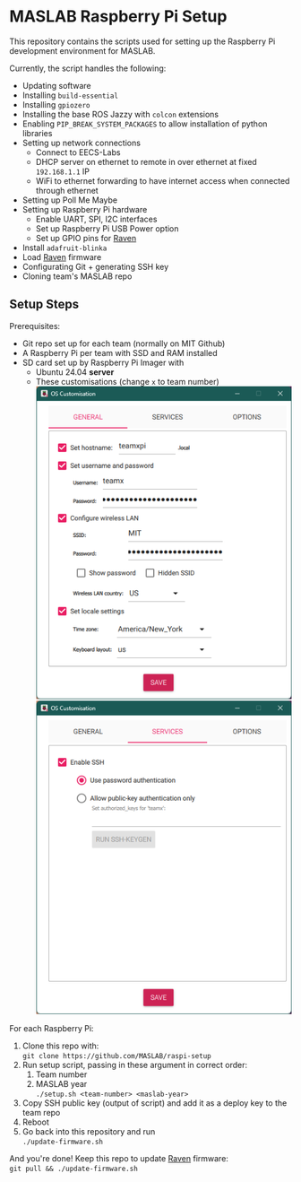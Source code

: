 # MASLAB Raspberry Pi Setup

This repository contains the scripts used for setting up the Raspberry Pi development environment for MASLAB.

Currently, the script handles the following:
- Updating software
- Installing `build-essential`
- Installing `gpiozero`
- Installing the base ROS Jazzy with `colcon` extensions
- Enabling `PIP_BREAK_SYSTEM_PACKAGES` to allow installation of python libraries
- Setting up network connections
    - Connect to EECS-Labs
    - DHCP server on ethernet to remote in over ethernet at fixed `192.168.1.1` IP
    - WiFi to ethernet forwarding to have internet access when connected through ethernet
- Setting up Poll Me Maybe
- Setting up Raspberry Pi hardware
    - Enable UART, SPI, I2C interfaces
    - Set up Raspberry Pi USB Power option
    - Set up GPIO pins for [Raven](https://github.com/MASLAB/raven)
- Install `adafruit-blinka`
- Load [Raven](https://github.com/MASLAB/raven) firmware
- Configurating Git + generating SSH key
- Cloning team's MASLAB repo 

## Setup Steps

Prerequisites:
- Git repo set up for each team (normally on MIT Github)
- A Raspberry Pi per team with SSD and RAM installed
- SD card set up by Raspberry Pi Imager with
    - Ubuntu 24.04 **server**
    - These customisations (change `x` to team number)  
    ![general](images/imager-general.png)  
    ![services](images/imager-services.png)  

For each Raspberry Pi:  
1. Clone this repo with:  
    `git clone https://github.com/MASLAB/raspi-setup`
2. Run setup script, passing in these argument in correct order:  
    1. Team number
    2. MASLAB year  
    `./setup.sh <team-number> <maslab-year>`
3. Copy SSH public key (output of script) and add it as a deploy key to the team repo
4. Reboot
5. Go back into this repository and run  
`./update-firmware.sh`
   
And you're done! Keep this repo to update [Raven](https://github.com/MASLAB/raven) firmware:  
`git pull && ./update-firmware.sh`